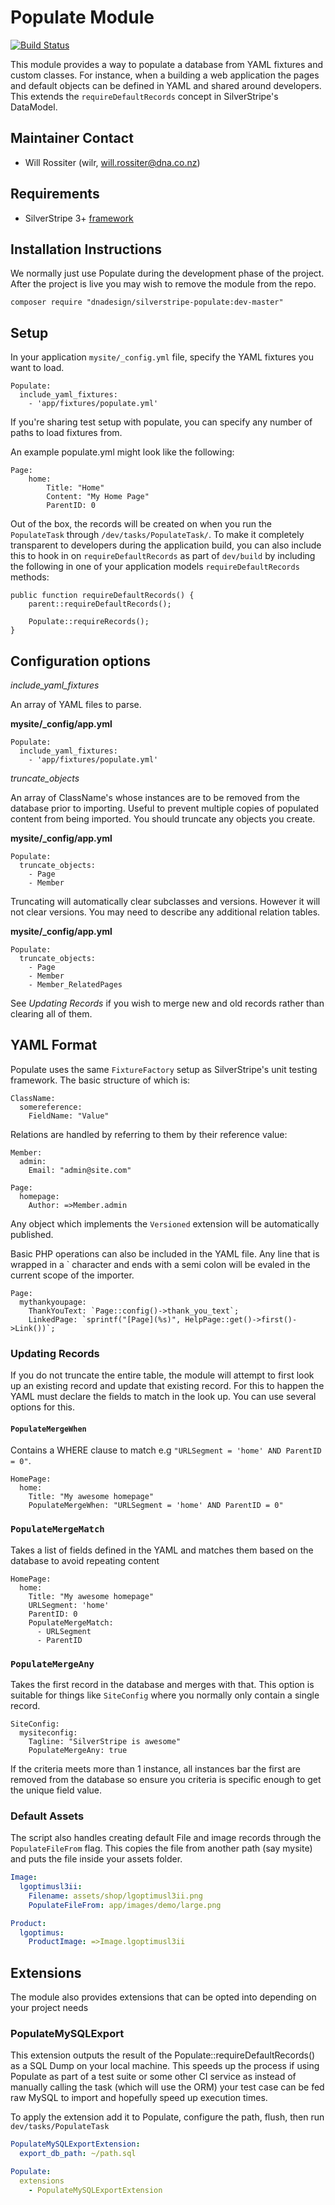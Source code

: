 # Populate Module

[![Build Status](https://secure.travis-ci.org/dnadesign/silverstripe-populate.png?branch=master)](http://travis-ci.org/dnadesign/silverstripe-populate)

This module provides a way to populate a database from YAML fixtures and custom
classes. For instance, when a building a web application the pages and default
objects can be defined in YAML and shared around developers. This extends the
`requireDefaultRecords` concept in SilverStripe's DataModel.

## Maintainer Contact

 * Will Rossiter (wilr, will.rossiter@dna.co.nz)

## Requirements

 * SilverStripe 3+ [framework](https://github.com/silverstripe/silverstripe-framework)

## Installation Instructions

We normally just use Populate during the development phase of the project. After
the project is live you may wish to remove the module from the repo.

```
composer require "dnadesign/silverstripe-populate:dev-master"
```

## Setup

In your application `mysite/_config.yml` file, specify the YAML fixtures you 
want to load.
	
	Populate:
	  include_yaml_fixtures:
	    - 'app/fixtures/populate.yml'

If you're sharing test setup with populate, you can specify any number of paths
to load fixtures from.

An example populate.yml might look like the following:

	Page:
		home:
			Title: "Home"
			Content: "My Home Page"
			ParentID: 0

Out of the box, the records will be created on when you run the `PopulateTask` 
through `/dev/tasks/PopulateTask/`. To make it completely transparent to 
developers during the application build, you can also include this to hook in on
`requireDefaultRecords` as part of `dev/build` by including the following in 
one of your application models `requireDefaultRecords` methods:

	public function requireDefaultRecords() {
		parent::requireDefaultRecords();

		Populate::requireRecords();
	}

## Configuration options

*include_yaml_fixtures*

An array of YAML files to parse.
	
**mysite/_config/app.yml**

	Populate:
	  include_yaml_fixtures:
	    - 'app/fixtures/populate.yml'

*truncate_objects*

An array of ClassName's whose instances are to be removed from the database 
prior to importing. Useful to prevent multiple copies of populated content from
being imported. You should truncate any objects you create.

**mysite/_config/app.yml**

	Populate:
	  truncate_objects:
	    - Page
	    - Member

Truncating will automatically clear subclasses and versions. However it will not
clear versions. You may need to describe any additional relation tables.

**mysite/_config/app.yml**

	Populate:
	  truncate_objects:
	    - Page
	    - Member
	    - Member_RelatedPages

See *Updating Records* if you wish to merge new and old records rather than 
clearing all of them.

## YAML Format

Populate uses the same `FixtureFactory` setup as SilverStripe's unit testing 
framework. The basic structure of which is:

	ClassName:
	  somereference:
	  	FieldName: "Value"

Relations are handled by referring to them by their reference value:

	Member:
	  admin:
	    Email: "admin@site.com"

	Page:
	  homepage:
	    Author: =>Member.admin

Any object which implements the `Versioned` extension will be automatically
published. 

Basic PHP operations can also be included in the YAML file. Any line that is
wrapped in a ` character and ends with a semi colon will be evaled in the 
current scope of the importer.

	Page:
	  mythankyoupage:
	    ThankYouText: `Page::config()->thank_you_text`;
	    LinkedPage: `sprintf("[Page](%s)", HelpPage::get()->first()->Link())`;

### Updating Records

If you do not truncate the entire table, the module will attempt to first look
up an existing record and update that existing record. For this to happen the
YAML must declare the fields to match in the look up. You can use several 
options for this.

#### `PopulateMergeWhen` 

Contains a WHERE clause to match e.g `"URLSegment = 'home' AND ParentID = 0"`.

	HomePage:
	  home:
	    Title: "My awesome homepage"
	    PopulateMergeWhen: "URLSegment = 'home' AND ParentID = 0"

### `PopulateMergeMatch` 

Takes a list of fields defined in the YAML and matches them based on the 
database to avoid repeating content
	
	HomePage:
	  home:
	  	Title: "My awesome homepage"
	  	URLSegment: 'home'
	  	ParentID: 0
	  	PopulateMergeMatch:
	  	  - URLSegment
	  	  - ParentID

### `PopulateMergeAny`

Takes the first record in the database and merges with that. This option is
suitable for things like `SiteConfig` where you normally only contain a single
record.

	SiteConfig:
	  mysiteconfig:
	  	Tagline: "SilverStripe is awesome"
	  	PopulateMergeAny: true

If the criteria meets more than 1 instance, all instances bar the first are 
removed from the database so ensure you criteria is specific enough to get the
unique field value.

### Default Assets

The script also handles creating default File and image records through the 
`PopulateFileFrom` flag. This copies the file from another path (say mysite) and
puts the file inside your assets folder.

```yml
Image:
  lgoptimusl3ii:
    Filename: assets/shop/lgoptimusl3ii.png
    PopulateFileFrom: app/images/demo/large.png

Product:
  lgoptimus:
    ProductImage: =>Image.lgoptimusl3ii
```

## Extensions

The module also provides extensions that can be opted into depending on your
project needs

### PopulateMySQLExport

This extension outputs the result of the Populate::requireDefaultRecords() as a
SQL Dump on your local machine. This speeds up the process if using Populate as 
part of a test suite or some other CI service as instead of manually calling
the task (which will use the ORM) your test case can be fed raw MySQL to import
and hopefully speed up execution times.

To apply the extension add it to Populate, configure the path, flush, then run
`dev/tasks/PopulateTask`

```yaml
PopulateMySQLExportExtension:
  export_db_path: ~/path.sql

Populate:
  extensions
    - PopulateMySQLExportExtension
```